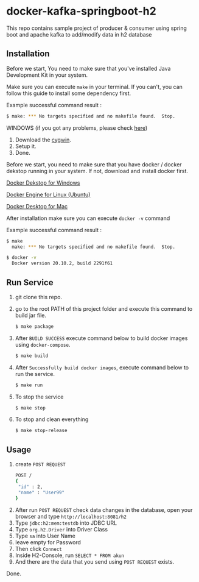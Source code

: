 # docker-kafka-springboot-h2
This repo contains sample project of producer &amp; consumer using spring boot and apache kafka to add/modify data in h2 database

## Installation

Before we start, You need to make sure that you've installed Java Development Kit in your system.

Make sure you can execute `make` in your terminal. If you can't, you can follow this guide to install some dependency first.

Example successful command result :
```bash
$ make: *** No targets specified and no makefile found.  Stop.
```

WINDOWS (if you got any problems, please check [here](https://stackoverflow.com/questions/2532234/how-to-run-a-makefile-in-windows))
1. Download the [cygwin](http://www.cygwin.com/).
2. Setup it.
3. Done.

Before we start, you need to make sure that you have docker / docker dekstop running in your system. If not, download and install docker first.

[Docker Dekstop for Windows](https://docs.docker.com/docker-for-windows/install/)

[Docker Engine for Linux (Ubuntu)](https://docs.docker.com/engine/install/ubuntu/)

[Docker Desktop for Mac](https://docs.docker.com/docker-for-mac/install/)

After installation make sure you can execute `docker -v` command

Example successful command result :
```bash
$ make
  make: *** No targets specified and no makefile found.  Stop.
```

```bash
$ docker -v
  Docker version 20.10.2, build 2291f61
```

## Run Service
1. git clone this repo.
2. go to the root PATH of this project folder and execute this command to build jar file.
   ```bash
   $ make package
   ```
3. After `BUILD SUCCESS` execute command below to build docker images using `docker-compose`.
   ```bash
   $ make build
   ```
4. After `Successfully build docker images`, execute command below to run the service.
   ```bash
   $ make run
   ```

5. To stop the service
   ```bash
   $ make stop
   ```
6. To stop and clean everything
   ```bash
   $ make stop-release
   ```

## Usage
1. create `POST REQUEST`
   ```bash
   POST /
   {
	"id" : 2,
	"name" : "User99"
   }
   ```
2. After run `POST REQUEST` check data changes in the database, open your browser and type `http://localhost:8081/h2`
3. Type `jdbc:h2:mem:testdb` into JDBC URL
4. Type `org.h2.Driver` into Driver Class
5. Type `sa` into User Name
6. leave empty for Password
7. Then click `Connect`
8. Inside H2-Console, run `SELECT * FROM akun`
9. And there are the data that you send using `POST REQUEST` exists.

Done.
